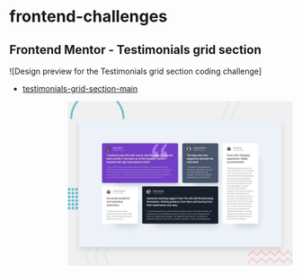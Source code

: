 # frontend-challenges

## Frontend Mentor - Testimonials grid section

![Design preview for the Testimonials grid section coding challenge]
* <a href="https://mahmoud-elbasiony.github.io/frontend-challenges/testimonials-grid-section-main/">testimonials-grid-section-main</a>
<img align="right" src="./testimonials-grid-section-main/design/desktop-preview.jpg" width="400"/>




